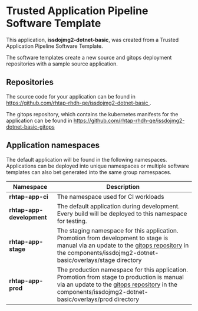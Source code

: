 # Trusted Application Pipeline Software Template

This application, **issdojmg2-dotnet-basic**, was created from a Trusted Application Pipeline Software Template.

The software templates create a new source and gitops deployment repositories with a sample source application. 

## Repositories

The source code for your application can be found in [https://github.com/rhtap-rhdh-qe/issdojmg2-dotnet-basic ](https://github.com/rhtap-rhdh-qe/issdojmg2-dotnet-basic ).
 
The gitops repository, which contains the kubernetes manifests for the application can be found in 
[https://github.com/rhtap-rhdh-qe/issdojmg2-dotnet-basic-gitops ](https://github.com/rhtap-rhdh-qe/issdojmg2-dotnet-basic-gitops ) 

## Application namespaces 

The default application will be found in the following namespaces. Applications can be deployed into unique namespaces or multiple software templates can also bet generated into the same group namespaces.  

|  Namespace   |  Description   |  
| -------- | -------- |
| **rhtap-app-ci** | The namespace used for CI workloads |
| **rhtap-app-development** | The default application during development. Every build will be deployed to this namespace for testing. |
| **rhtap-app-stage** | The staging namespace for this application. Promotion from development to stage is manual via an update to the [gitops repository](https://github.com/rhtap-rhdh-qe/issdojmg2-dotnet-basic-gitops ) in the components/issdojmg2-dotnet-basic/overlays/stage directory |
| **rhtap-app-prod** | The production namespace for this application. Promotion from stage to production is manual via an update to the [gitops repository](https://github.com/rhtap-rhdh-qe/issdojmg2-dotnet-basic-gitops ) in the components/issdojmg2-dotnet-basic/overlays/prod directory |